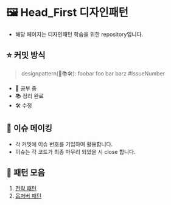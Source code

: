 # 🖼️ Head_First 디자인패턴
- 해당 페이지는 디자인패턴 학습을 위한 repository입니다.

## ⭐️ 커밋 방식
> designpattern(📝📚🛠): foobar foo bar barz #IssueNumber
- 📝 공부 중
- 📚 정리 완료
- 🛠 수정

## 🚨 이슈 메이킹
- 각 커밋에 이슈 번호를 기입하여 활용합니다.
- 이슈는 각 코드가 최종 마무리 되었을 시 close 합니다.

## 🎨 패턴 모음
1. [전략 패턴](https://github.com/bunsung92/Head_First/tree/main/HeadFirst/src/chapter1/strategy)
2. [옵저버 패턴](https://github.com/bunsung92/Head_First/tree/develop/HeadFirst/src/chapter2/observer)
